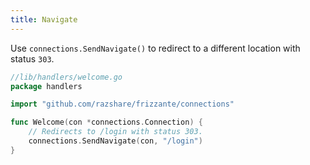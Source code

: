 ```yaml
---
title: Navigate
---
```


Use `connections.SendNavigate()` to redirect to a different location with status `303`.

```go
//lib/handlers/welcome.go
package handlers

import "github.com/razshare/frizzante/connections"

func Welcome(con *connections.Connection) {
    // Redirects to /login with status 303.
    connections.SendNavigate(con, "/login")
}
```